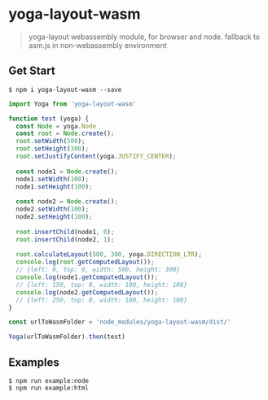 # yoga-layout-wasm
> yoga-layout webassembly module, for browser and node. fallback to asm.js in non-webassembly environment

## Get Start

```
$ npm i yoga-layout-wasm --save
```

``` javascript
import Yoga from 'yoga-layout-wasm'

function test (yoga) {
  const Node = yoga.Node
  const root = Node.create();
  root.setWidth(500);
  root.setHeight(300);
  root.setJustifyContent(yoga.JUSTIFY_CENTER);
  
  const node1 = Node.create();
  node1.setWidth(100);
  node1.setHeight(100);
  
  const node2 = Node.create();
  node2.setWidth(100);
  node2.setHeight(100);
  
  root.insertChild(node1, 0);
  root.insertChild(node2, 1);
  
  root.calculateLayout(500, 300, yoga.DIRECTION_LTR);
  console.log(root.getComputedLayout());
  // {left: 0, top: 0, width: 500, height: 300}
  console.log(node1.getComputedLayout());
  // {left: 150, top: 0, width: 100, height: 100}
  console.log(node2.getComputedLayout());
  // {left: 250, top: 0, width: 100, height: 100}
}

const urlToWasmFolder = 'node_modules/yoga-layout-wasm/dist/'

Yoga(urlToWasmFolder).then(test)
```

## Examples

```
$ npm run example:node
$ npm run example:html
```